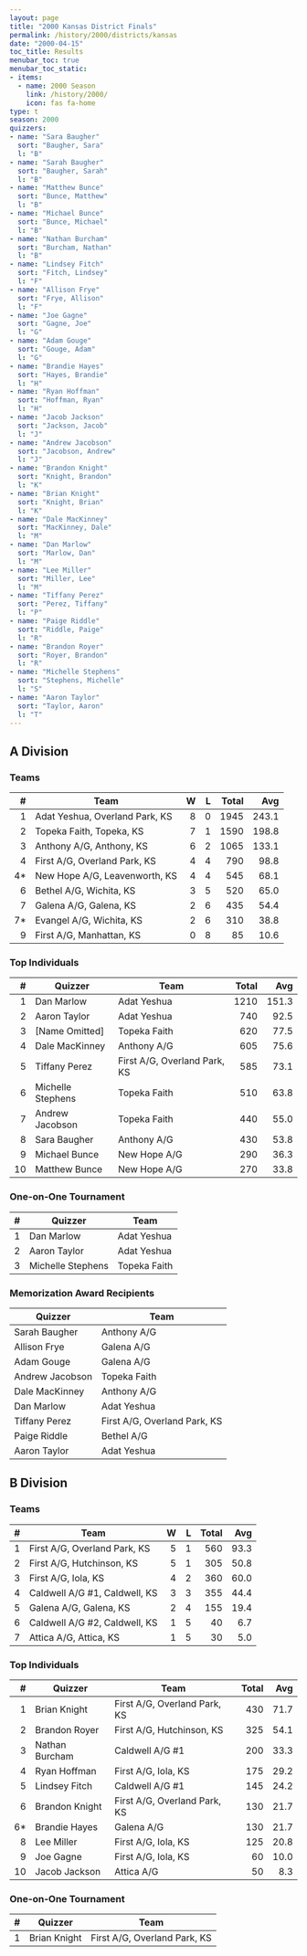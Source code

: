 ```yaml
---
layout: page
title: "2000 Kansas District Finals"
permalink: /history/2000/districts/kansas
date: "2000-04-15"
toc_title: Results
menubar_toc: true
menubar_toc_static:
- items:
  - name: 2000 Season
    link: /history/2000/
    icon: fas fa-home
type: t
season: 2000
quizzers:
- name: "Sara Baugher"
  sort: "Baugher, Sara"
  l: "B"
- name: "Sarah Baugher"
  sort: "Baugher, Sarah"
  l: "B"
- name: "Matthew Bunce"
  sort: "Bunce, Matthew"
  l: "B"
- name: "Michael Bunce"
  sort: "Bunce, Michael"
  l: "B"
- name: "Nathan Burcham"
  sort: "Burcham, Nathan"
  l: "B"
- name: "Lindsey Fitch"
  sort: "Fitch, Lindsey"
  l: "F"
- name: "Allison Frye"
  sort: "Frye, Allison"
  l: "F"
- name: "Joe Gagne"
  sort: "Gagne, Joe"
  l: "G"
- name: "Adam Gouge"
  sort: "Gouge, Adam"
  l: "G"
- name: "Brandie Hayes"
  sort: "Hayes, Brandie"
  l: "H"
- name: "Ryan Hoffman"
  sort: "Hoffman, Ryan"
  l: "H"
- name: "Jacob Jackson"
  sort: "Jackson, Jacob"
  l: "J"
- name: "Andrew Jacobson"
  sort: "Jacobson, Andrew"
  l: "J"
- name: "Brandon Knight"
  sort: "Knight, Brandon"
  l: "K"
- name: "Brian Knight"
  sort: "Knight, Brian"
  l: "K"
- name: "Dale MacKinney"
  sort: "MacKinney, Dale"
  l: "M"
- name: "Dan Marlow"
  sort: "Marlow, Dan"
  l: "M"
- name: "Lee Miller"
  sort: "Miller, Lee"
  l: "M"
- name: "Tiffany Perez"
  sort: "Perez, Tiffany"
  l: "P"
- name: "Paige Riddle"
  sort: "Riddle, Paige"
  l: "R"
- name: "Brandon Royer"
  sort: "Royer, Brandon"
  l: "R"
- name: "Michelle Stephens"
  sort: "Stephens, Michelle"
  l: "S"
- name: "Aaron Taylor"
  sort: "Taylor, Aaron"
  l: "T"
---
```


## A Division

### Teams

|    # | Team                           |    W |    L | Total |   Avg |
| ---: | ------------------------------ | ---: | ---: | ----: | ----: |
|    1 | Adat Yeshua, Overland Park, KS |    8 |    0 |  1945 | 243.1 |
|    2 | Topeka Faith, Topeka, KS       |    7 |    1 |  1590 | 198.8 |
|    3 | Anthony A/G, Anthony, KS       |    6 |    2 |  1065 | 133.1 |
|    4 | First A/G, Overland Park, KS   |    4 |    4 |   790 |  98.8 |
|   4* | New Hope A/G, Leavenworth, KS  |    4 |    4 |   545 |  68.1 |
|    6 | Bethel A/G, Wichita, KS        |    3 |    5 |   520 |  65.0 |
|    7 | Galena A/G, Galena, KS         |    2 |    6 |   435 |  54.4 |
|   7* | Evangel A/G, Wichita, KS       |    2 |    6 |   310 |  38.8 |
|    9 | First A/G, Manhattan, KS       |    0 |    8 |    85 |  10.6 |

### Top Individuals

|    # | Quizzer           | Team                         | Total |   Avg |
| ---: | ----------------- | ---------------------------- | ----: | ----: |
|    1 | Dan Marlow        | Adat Yeshua                  |  1210 | 151.3 |
|    2 | Aaron Taylor      | Adat Yeshua                  |   740 |  92.5 |
|    3 | \[Name Omitted\]  | Topeka Faith                 |   620 |  77.5 |
|    4 | Dale MacKinney    | Anthony A/G                  |   605 |  75.6 |
|    5 | Tiffany Perez     | First A/G, Overland Park, KS |   585 |  73.1 |
|    6 | Michelle Stephens | Topeka Faith                 |   510 |  63.8 |
|    7 | Andrew Jacobson   | Topeka Faith                 |   440 |  55.0 |
|    8 | Sara Baugher      | Anthony A/G                  |   430 |  53.8 |
|    9 | Michael Bunce     | New Hope A/G                 |   290 |  36.3 |
|   10 | Matthew Bunce     | New Hope A/G                 |   270 |  33.8 |

### One-on-One Tournament

|    # | Quizzer           | Team         |
| ---: | ----------------- | ------------ |
|    1 | Dan Marlow        | Adat Yeshua  |
|    2 | Aaron Taylor      | Adat Yeshua  |
|    3 | Michelle Stephens | Topeka Faith |

### Memorization Award Recipients

| Quizzer         | Team                         |
| --------------- | ---------------------------- |
| Sarah Baugher   | Anthony A/G                  |
| Allison Frye    | Galena A/G                   |
| Adam Gouge      | Galena A/G                   |
| Andrew Jacobson | Topeka Faith                 |
| Dale MacKinney  | Anthony A/G                  |
| Dan Marlow      | Adat Yeshua                  |
| Tiffany Perez   | First A/G, Overland Park, KS |
| Paige Riddle    | Bethel A/G                   |
| Aaron Taylor    | Adat Yeshua                  |

## B Division

### Teams

|    # | Team                          |    W |    L | Total |  Avg |
| ---: | ----------------------------- | ---: | ---: | ----: | ---: |
|    1 | First A/G, Overland Park, KS  |    5 |    1 |   560 | 93.3 |
|    2 | First A/G, Hutchinson, KS     |    5 |    1 |   305 | 50.8 |
|    3 | First A/G, Iola, KS           |    4 |    2 |   360 | 60.0 |
|    4 | Caldwell A/G #1, Caldwell, KS |    3 |    3 |   355 | 44.4 |
|    5 | Galena A/G, Galena, KS        |    2 |    4 |   155 | 19.4 |
|    6 | Caldwell A/G #2, Caldwell, KS |    1 |    5 |    40 |  6.7 |
|    7 | Attica A/G, Attica, KS        |    1 |    5 |    30 |  5.0 |

### Top Individuals

|    # | Quizzer        | Team                         | Total |  Avg |
| ---: | -------------- | ---------------------------- | ----: | ---: |
|    1 | Brian Knight   | First A/G, Overland Park, KS |   430 | 71.7 |
|    2 | Brandon Royer  | First A/G, Hutchinson, KS    |   325 | 54.1 |
|    3 | Nathan Burcham | Caldwell A/G #1              |   200 | 33.3 |
|    4 | Ryan Hoffman   | First A/G, Iola, KS          |   175 | 29.2 |
|    5 | Lindsey Fitch  | Caldwell A/G #1              |   145 | 24.2 |
|    6 | Brandon Knight | First A/G, Overland Park, KS |   130 | 21.7 |
|   6* | Brandie Hayes  | Galena A/G                   |   130 | 21.7 |
|    8 | Lee Miller     | First A/G, Iola, KS          |   125 | 20.8 |
|    9 | Joe Gagne      | First A/G, Iola, KS          |    60 | 10.0 |
|   10 | Jacob Jackson  | Attica A/G                   |    50 |  8.3 |

### One-on-One Tournament

|    # | Quizzer      | Team                         |
| ---: | ------------ | ---------------------------- |
|    1 | Brian Knight | First A/G, Overland Park, KS |